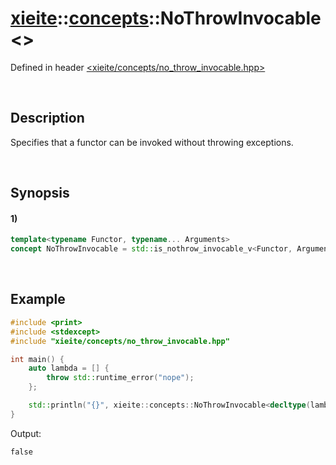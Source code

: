 # [xieite](../../xieite.md)\:\:[concepts](../../concepts.md)\:\:NoThrowInvocable\<\>
Defined in header [<xieite/concepts/no_throw_invocable.hpp>](../../../include/xieite/concepts/no_throw_invocable.hpp)

&nbsp;

## Description
Specifies that a functor can be invoked without throwing exceptions.

&nbsp;

## Synopsis
#### 1)
```cpp
template<typename Functor, typename... Arguments>
concept NoThrowInvocable = std::is_nothrow_invocable_v<Functor, Arguments...>;
```

&nbsp;

## Example
```cpp
#include <print>
#include <stdexcept>
#include "xieite/concepts/no_throw_invocable.hpp"

int main() {
    auto lambda = [] {
        throw std::runtime_error("nope");
    };

    std::println("{}", xieite::concepts::NoThrowInvocable<decltype(lambda)>);
}
```
Output:
```
false
```
